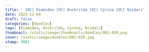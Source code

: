 ```yaml
---
title: ' [OC] Riamidea [OC] Anshrilda [OC] Cyrina [OC] Niidari'
date: 2023-11-04
draft: false
categories: [doodles]
tags: [Riamidea, Anshrilda, Cyrona, Niidari]
thumbnail: /static/image/thumbnails/doodles/001-030.png
cover: /static/image/doodles/001-030.jpg
stamp: 9961
---
```

